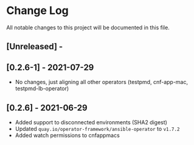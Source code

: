 # Change Log

All notable changes to this project will be documented in this file.

## [Unreleased] -

## [0.2.6-1] - 2021-07-29

- No changes, just aligning all other operators (testpmd, cnf-app-mac, testpmd-lb-operator)

## [0.2.6] - 2021-06-29

- Added support to disconnected environments (SHA2 digest)
- Updated `quay.io/operator-framework/ansible-operator` to `v1.7.2`
- Added watch permissions to cnfappmacs
